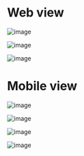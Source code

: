 <h1>Web view</h1>

![image](https://user-images.githubusercontent.com/80327905/147558913-0171b393-f026-4716-b776-1fd08b9e635c.png)

![image](https://user-images.githubusercontent.com/80327905/147558946-ba73a8a1-3ccb-4568-b150-ecb90439dc1c.png)

![image](https://user-images.githubusercontent.com/80327905/147558971-43ea5a20-e527-47ba-9ef9-d68098557e4f.png)

<h1>Mobile view</h1> 

![image](https://user-images.githubusercontent.com/80327905/147559035-802a8f46-8a2b-4176-88f8-8959c62da70c.png)

![image](https://user-images.githubusercontent.com/80327905/147559068-eea56a93-f3c2-4848-865f-162d27809030.png)

![image](https://user-images.githubusercontent.com/80327905/147559108-8e30ff46-4d25-4ec0-8624-43cd6189284d.png)

![image](https://user-images.githubusercontent.com/80327905/147559124-414a4fea-02c3-4283-b80b-1d13c473d3ef.png)
